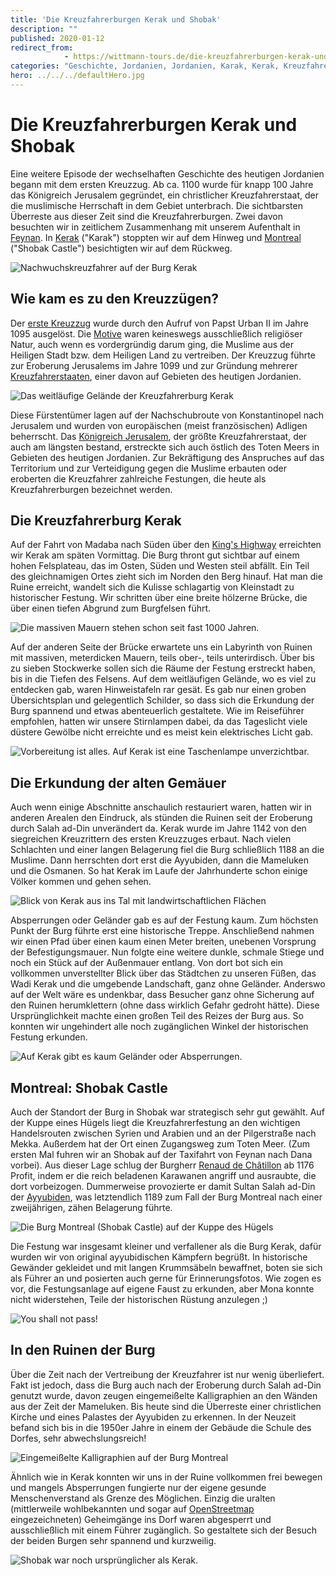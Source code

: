 ```yaml
---
title: 'Die Kreuzfahrerburgen Kerak und Shobak'
description: ""
published: 2020-01-12
redirect_from: 
            - https://wittmann-tours.de/die-kreuzfahrerburgen-kerak-und-shobak/
categories: "Geschichte, Jordanien, Jordanien, Karak, Kerak, Kreuzfahrer, Kreuzfahrerburg, Montreal, Shobak, Shobak Castle"
hero: ../../../defaultHero.jpg
---
```

# Die Kreuzfahrerburgen Kerak und Shobak

Eine weitere Episode der wechselhaften Geschichte des heutigen Jordanien begann mit dem ersten Kreuzzug. Ab ca. 1100 wurde für knapp 100 Jahre das Königreich Jerusalem gegründet, ein christlicher Kreuzfahrerstaat, der die muslimische Herrschaft in dem Gebiet unterbrach. Die sichtbarsten Überreste aus dieser Zeit sind die Kreuzfahrerburgen. Zwei davon besuchten wir in zeitlichem Zusammenhang mit unserem Aufenthalt in [Feynan](http://wittmann-tours.de/feynan-nachhaltigkeit-in-der-wueste/). In [Kerak](https://de.wikipedia.org/wiki/Kerak) ("Karak") stoppten wir auf dem Hinweg und [Montreal](<https://de.wikipedia.org/wiki/Montreal_(Kreuzfahrerburg)>) ("Shobak Castle") besichtigten wir auf dem Rückweg.

![Nachwuchskreuzfahrer auf der Burg Kerak](http://wittmann-tours.de/wp-content/uploads/2019/11/CW-20180928-114057-3265-1024x683.jpg)

<!--more-->

## Wie kam es zu den Kreuzzügen?

Der [erste Kreuzzug](https://de.wikipedia.org/wiki/Kreuzzug#Erster_Kreuzzug_und_Entstehung_der_Kreuzfahrerstaaten) wurde durch den Aufruf von Papst Urban II im Jahre 1095 ausgelöst. Die [Motive](https://de.wikipedia.org/wiki/Kreuzzug#Motive_der_Kreuzritter_und_Situation_vor_den_Kreuzz%C3%BCgen) waren keineswegs ausschließlich religiöser Natur, auch wenn es vordergründig darum ging, die Muslime aus der Heiligen Stadt bzw. dem Heiligen Land zu vertreiben. Der Kreuzzug führte zur Eroberung Jerusalems im Jahre 1099 und zur Gründung mehrerer [Kreuzfahrerstaaten](https://de.wikipedia.org/wiki/Kreuzfahrerstaaten), einer davon auf Gebieten des heutigen Jordanien.

![Das weitläufige Gelände der Kreuzfahrerburg Kerak ](http://wittmann-tours.de/wp-content/uploads/2019/11/CW-20180928-113624-3262-1024x683.jpg)

Diese Fürstentümer lagen auf der Nachschubroute von Konstantinopel nach Jerusalem und wurden von europäischen (meist französischen) Adligen beherrscht. Das [Königreich Jerusalem](https://de.wikipedia.org/wiki/K%C3%B6nigreich_Jerusalem), der größte Kreuzfahrerstaat, der auch am längsten bestand, erstreckte sich auch östlich des Toten Meers in Gebieten des heutigen Jordanien. Zur Bekräftigung des Anspruches auf das Territorium und zur Verteidigung gegen die Muslime erbauten oder eroberten die Kreuzfahrer zahlreiche Festungen, die heute als Kreuzfahrerburgen bezeichnet werden.

## Die Kreuzfahrerburg Kerak

Auf der Fahrt von Madaba nach Süden über den [King's Highway](<https://de.wikipedia.org/wiki/K%C3%B6nigsstra%C3%9Fe_(Jordanien)>) erreichten wir Kerak am späten Vormittag. Die Burg thront gut sichtbar auf einem hohen Felsplateau, das im Osten, Süden und Westen steil abfällt. Ein Teil des gleichnamigen Ortes zieht sich im Norden den Berg hinauf. Hat man die Ruine erreicht, wandelt sich die Kulisse schlagartig von Kleinstadt zu historischer Festung. Wir schritten über eine breite hölzerne Brücke, die über einen tiefen Abgrund zum Burgfelsen führt.

![Die massiven Mauern stehen schon seit fast 1000 Jahren.](http://wittmann-tours.de/wp-content/uploads/2019/11/CW-20180928-105436-3233-1024x683.jpg)

Auf der anderen Seite der Brücke erwartete uns ein Labyrinth von Ruinen mit massiven, meterdicken Mauern, teils ober-, teils unterirdisch. Über bis zu sieben Stockwerke sollen sich die Räume der Festung erstreckt haben, bis in die Tiefen des Felsens. Auf dem weitläufigen Gelände, wo es viel zu entdecken gab, waren Hinweistafeln rar gesät. Es gab nur einen groben Übersichtsplan und gelegentlich Schilder, so dass sich die Erkundung der Burg spannend und etwas abenteuerlich gestaltete. Wie im Reiseführer empfohlen, hatten wir unsere Stirnlampen dabei, da das Tageslicht viele düstere Gewölbe nicht erreichte und es meist kein elektrisches Licht gab.

![Vorbereitung ist alles. Auf Kerak ist eine Taschenlampe unverzichtbar.](http://wittmann-tours.de/wp-content/uploads/2019/11/CW-20180928-112314-3246-HDR-1024x683.jpg)

## Die Erkundung der alten Gemäuer

Auch wenn einige Abschnitte anschaulich restauriert waren, hatten wir in anderen Arealen den Eindruck, als stünden die Ruinen seit der Eroberung durch Salah ad-Din unverändert da. Kerak wurde im Jahre 1142 von den siegreichen Kreuzrittern des ersten Kreuzzuges erbaut. Nach vielen Schlachten und einer langen Belagerung fiel die Burg schließlich 1188 an die Muslime. Dann herrschten dort erst die Ayyubiden, dann die Mameluken und die Osmanen. So hat Kerak im Laufe der Jahrhunderte schon einige Völker kommen und gehen sehen.

![Blick von Kerak aus ins Tal mit landwirtschaftlichen Flächen](http://wittmann-tours.de/wp-content/uploads/2019/11/CW-20180928-105621-3234-1024x683.jpg)

Absperrungen oder Geländer gab es auf der Festung kaum. Zum höchsten Punkt der Burg führte erst eine historische Treppe. Anschließend nahmen wir einen Pfad über einen kaum einen Meter breiten, unebenen Vorsprung der Befestigungsmauer. Nun folgte eine weitere dunkle, schmale Stiege und noch ein Stück auf der Außenmauer entlang. Von dort bot sich ein vollkommen unverstellter Blick über das Städtchen zu unseren Füßen, das Wadi Kerak und die umgebende Landschaft, ganz ohne Geländer. Anderswo auf der Welt wäre es undenkbar, dass Besucher ganz ohne Sicherung auf den Ruinen herumklettern (ohne dass wirklich Gefahr gedroht hätte). Diese Ursprünglichkeit machte einen großen Teil des Reizes der Burg aus. So konnten wir ungehindert alle noch zugänglichen Winkel der historischen Festung erkunden.

![Auf Kerak gibt es kaum Geländer oder Absperrungen.](http://wittmann-tours.de/wp-content/uploads/2019/11/CW-20180928-114328-3267-Edit-1024x683.jpg)

## Montreal: Shobak Castle

Auch der Standort der Burg in Shobak war strategisch sehr gut gewählt. Auf der Kuppe eines Hügels liegt die Kreuzfahrerfestung an den wichtigen Handelsrouten zwischen Syrien und Arabien und an der Pilgerstraße nach Mekka. Außerdem hat der Ort einen Zugangsweg zum Toten Meer. (Zum ersten Mal fuhren wir an Shobak auf der Taxifahrt von Feynan nach Dana vorbei). Aus dieser Lage schlug der Burgherr [Renaud de Châtillon](https://de.wikipedia.org/wiki/Renaud_de_Châtillon) ab 1176 Profit, indem er die reich beladenen Karawanen angriff und ausraubte, die dort vorbeizogen. Dummerweise provozierte er damit Sultan Salah ad-Din der [Ayyubiden](https://de.wikipedia.org/wiki/Ayyubiden), was letztendlich 1189 zum Fall der Burg Montreal nach einer zweijährigen, zähen Belagerung führte.

![Die Burg Montreal (Shobak Castle) auf der Kuppe des Hügels](http://wittmann-tours.de/wp-content/uploads/2019/11/CW-20181002-115745-0571-Edit-1024x683.jpg)

Die Festung war insgesamt kleiner und verfallener als die Burg Kerak, dafür wurden wir von original ayyubidischen Kämpfern begrüßt. In historische Gewänder gekleidet und mit langen Krummsäbeln bewaffnet, boten sie sich als Führer an und posierten auch gerne für Erinnerungsfotos. Wie zogen es vor, die Festungsanlage auf eigene Faust zu erkunden, aber Mona konnte nicht widerstehen, Teile der historischen Rüstung anzulegen ;)

![You shall not pass!](http://wittmann-tours.de/wp-content/uploads/2019/11/CW-20181002-110724-3580-1024x683.jpg)

## In den Ruinen der Burg

Über die Zeit nach der Vertreibung der Kreuzfahrer ist nur wenig überliefert. Fakt ist jedoch, dass die Burg auch nach der Eroberung durch Salah ad-Din genutzt wurde, davon zeugen eingemeißelte Kalligraphien an den Wänden aus der Zeit der Mameluken. Bis heute sind die Überreste einer christlichen Kirche und eines Palastes der Ayyubiden zu erkennen. In der Neuzeit befand sich bis in die 1950er Jahre in einem der Gebäude die Schule des Dorfes, sehr abwechslungsreich!

![Eingemeißelte Kalligraphien auf der Burg Montreal](http://wittmann-tours.de/wp-content/uploads/2019/11/CW-20181002-114439-0563-1024x683.jpg)

Ähnlich wie in Kerak konnten wir uns in der Ruine vollkommen frei bewegen und mangels Absperrungen fungierte nur der eigene gesunde Menschenverstand als Grenze des Möglichen. Einzig die uralten (mittlerweile wohlbekannten und sogar auf [OpenStreetmap](https://www.openstreetmap.org/way/246333760) eingezeichneten) Geheimgänge ins Dorf waren abgesperrt und ausschließlich mit einem Führer zugänglich. So gestaltete sich der Besuch der beiden Burgen sehr spannend und kurzweilig.

![Shobak war noch ursprünglicher als Kerak.](http://wittmann-tours.de/wp-content/uploads/2019/11/CW-20181002-111122-3581-1024x683.jpg)
